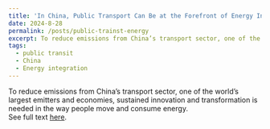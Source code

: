 ```yaml
---
title: 'In China, Public Transport Can Be at the Forefront of Energy Innovation'
date: 2024-8-28
permalink: /posts/public-trainst-energy
excerpt: To reduce emissions from China’s transport sector, one of the world’s largest emitters and economies, sustained innovation and transformation is needed in the way people move and consume energy. <br/> See full text [here](https://itdp.org/2024/08/28/in-china-public-transport-energy-innovation/).
tags:
  - public transit
  - China
  - Energy integration
---
```


To reduce emissions from China’s transport sector, one of the world’s largest emitters and economies, sustained innovation and transformation is needed in the way people move and consume energy. <br/> See full text [here](https://itdp.org/2024/08/28/in-china-public-transport-energy-innovation/).
